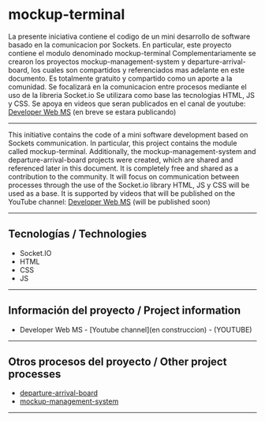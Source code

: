﻿# mockup-terminal

La presente iniciativa contiene el codigo de un mini desarrollo de software basado en la comunicacion por Sockets.
En particular, este proyecto contiene el modulo denominado mockup-terminal
Complementariamente se crearon los proyectos mockup-management-system y departure-arrival-board, los cuales son compartidos y referenciados mas adelante en este documento.
Es totalmente gratuito y compartido como un aporte a la comunidad. 
Se focalizará en la comunicacion entre procesos mediante el uso de la libreria Socket.io
Se utilizara como base las tecnologias HTML, JS y CSS.
Se apoya en videos que seran publicados en el canal de youtube:  [Developer Web MS](https://www.youtube.com/@developerwebms/playlists)
(en breve se estara publicando)
___

This initiative contains the code of a mini software development based on Sockets communication.
In particular, this project contains the module called mockup-terminal.
Additionally, the mockup-management-system and departure-arrival-board projects were created, which are shared and referenced later in this document.
It is completely free and shared as a contribution to the community. 
It will focus on communication between processes through the use of the Socket.io library
HTML, JS y CSS will be used as a base.
It is supported by videos that will be published on the YouTube channel: [Developer Web MS](https://www.youtube.com/@developerwebms/playlists)
(will be published soon)
___

## Tecnologías / Technologies

* Socket.IO
* HTML
* CSS
* JS

___

## Información del proyecto / Project information

* Developer Web MS - [Youtube channel](en construccion) - (YOUTUBE)

___

## Otros procesos del proyecto / Other project processes

* [departure-arrival-board](https://github.com/mspano-web/departure-arrival-board)
* [mockup-management-system](https://github.com/mspano-web/mockup-management-system)

___
